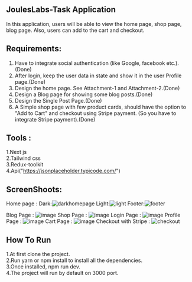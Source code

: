 ## JoulesLabs-Task Application

In this application, users will be able to view the home page, shop page, blog page. Also, users can add to the cart and checkout.
## Requirements:
1. Have to integrate social authentication (like Google, facebook etc.).(Done)</br>
2. After login, keep the user data in state and show it in the user Profile page.(Done)</br>
3. Design the home page. See Attachment-1 and  Attachment-2.(Done)</br>
4. Design a Blog page for showing some blog posts.(Done)</br>
5. Design the Single Post Page.(Done)</br>
6. A Simple shop page with few product cards, should have the option to "Add to Cart" and checkout using Stripe payment. (So you have to integrate Stripe payment).(Done)

## Tools :
1.Next js </br>
2.Tailwind css </br>
3.Redux-toolkit </br>
4.Api("https://jsonplaceholder.typicode.com/")
## ScreenShoots:
Home page :
Dark:![darkhomepage](https://user-images.githubusercontent.com/77797499/147784207-672fecd4-6f09-4c6c-ad96-a50461d07fae.png)
Light:![light](https://user-images.githubusercontent.com/77797499/147784227-e31c2b7e-b5e3-4909-9c0a-12755522e89e.png)
Footer:![footer](https://user-images.githubusercontent.com/77797499/147784400-dc347e3a-44bb-48b6-9a6d-c78d2da9dcf3.png)

Blog Page :
![image](https://user-images.githubusercontent.com/77797499/147766075-3d5b39ff-6ff9-46cc-a608-3478c89bd96a.png)
Shop Page :
![image](https://user-images.githubusercontent.com/77797499/147766137-fc472277-ad14-4364-adee-7dde463284c4.png)
Login Page :
![image](https://user-images.githubusercontent.com/77797499/147766217-843710fb-86a1-4248-8724-29b57833cbd5.png)
Profile Page :
![image](https://user-images.githubusercontent.com/77797499/147766322-37b5d2bd-7aa4-4eeb-b148-ce83edd209cf.png)
Cart Page :
![image](https://user-images.githubusercontent.com/77797499/147766980-81e4bdd3-f00b-4b36-b47c-1b89726a4bec.png)
Checkout with Stripe :
 ![checkout](https://user-images.githubusercontent.com/77797499/147784550-390e1c43-a31e-473d-97db-3ce8b0fbd9cf.png)



## How To Run
1.At first clone the project. </br>
2.Run yarn or npm install to install all the dependencies. </br>
3.Once installed,   npm run dev.</br>
4.The project will run by default on 3000 port.

 
